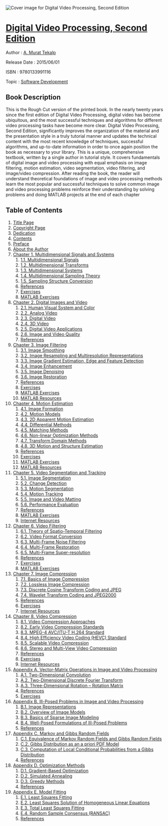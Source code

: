 ![Cover image for Digital Video Processing, Second Edition](https://imgdetail.ebookreading.net/cover/cover/software_development/EB9780133991116.jpg)

[Digital Video Processing, Second Edition](https://ebookreading.net/view/book/Digital+Video+Processing%2C+Second+Edition-EB9780133991116_1.html "Digital Video Processing, Second Edition")
====================================================================================================================

Author : [A. Murat Tekalp](https://ebookreading.net/search/author/A.+Murat+Tekalp)

Release Date : 2015/06/01

ISBN : 9780133991116

Topic : [Software Development](https://ebookreading.net/search/category/software-development)

Book Description
-----------------

This is the Rough Cut version of the printed book.
In the nearly twenty years since the first edition of Digital Video Processing, digital video has become ubiquitous, and the most successful techniques and algorithms for different video processing tasks have become more clear. Digital Video Processing, Second Edition, significantly improves the organization of the material and the presentation style in a truly tutorial manner and updates the technical content with the most recent knowledge of techniques, successful algorithms, and up-to-date information in order to once again position the book as necessary to your library.
This is a unique, comprehensive textbook, written by a single author in tutorial style. It covers fundamentals of digital image and video processing with equal emphasis on image filtering, motion estimation, video segmentation, video filtering, and image/video compression. After reading the book, the reader will
 understand theoretical foundations of image and video processing methods 
 learn the most popular and successful techniques to solve common image and video processing problems 
 reinforce their understanding by solving problems and doing MATLAB projects at the end of each chapter 
              
Table of Contents
-----------------

1. [Title Page](https://ebookreading.net/view/book/Digital+Video+Processing%2C+Second+Edition-EB9780133991116_2.html)
1. [Copyright Page](https://ebookreading.net/view/book/Digital+Video+Processing%2C+Second+Edition-EB9780133991116_3.html)
1. [Dedication](https://ebookreading.net/view/book/Digital+Video+Processing%2C+Second+Edition-EB9780133991116_4.html)
1. [Contents](https://ebookreading.net/view/book/Digital+Video+Processing%2C+Second+Edition-EB9780133991116_5.html)
1. [Preface](https://ebookreading.net/view/book/Digital+Video+Processing%2C+Second+Edition-EB9780133991116_6.html)
1. [About the Author](https://ebookreading.net/view/book/Digital+Video+Processing%2C+Second+Edition-EB9780133991116_7.html)
1. [Chapter 1. Multidimensional Signals and Systems](https://ebookreading.net/view/book/Digital+Video+Processing%2C+Second+Edition-EB9780133991116_8.html)
    1. [1.1. Multidimensional Signals](https://ebookreading.net/view/book/Digital+Video+Processing%2C+Second+Edition-EB9780133991116_8.html#ch01lev1sec1)
    1. [1.2. Multidimensional Transforms](https://ebookreading.net/view/book/Digital+Video+Processing%2C+Second+Edition-EB9780133991116_8.html#ch01lev1sec2)
    1. [1.3. Multidimensional Systems](https://ebookreading.net/view/book/Digital+Video+Processing%2C+Second+Edition-EB9780133991116_8.html#ch01lev1sec3)
    1. [1.4. Multidimensional Sampling Theory](https://ebookreading.net/view/book/Digital+Video+Processing%2C+Second+Edition-EB9780133991116_8.html#ch01lev1sec4)
    1. [1.5. Sampling Structure Conversion](https://ebookreading.net/view/book/Digital+Video+Processing%2C+Second+Edition-EB9780133991116_8.html#ch01lev1sec5)
    1. [References](https://ebookreading.net/view/book/Digital+Video+Processing%2C+Second+Edition-EB9780133991116_8.html#ch01lev1sec6)
    1. [Exercises](https://ebookreading.net/view/book/Digital+Video+Processing%2C+Second+Edition-EB9780133991116_8.html#ch01lev1sec7)
    1. [MATLAB Exercises](https://ebookreading.net/view/book/Digital+Video+Processing%2C+Second+Edition-EB9780133991116_8.html#ch01lev1sec8)
1. [Chapter 2. Digital Images and Video](https://ebookreading.net/view/book/Digital+Video+Processing%2C+Second+Edition-EB9780133991116_9.html)
    1. [2.1. Human Visual System and Color](https://ebookreading.net/view/book/Digital+Video+Processing%2C+Second+Edition-EB9780133991116_9.html#ch02lev1sec1)
    1. [2.2. Analog Video](https://ebookreading.net/view/book/Digital+Video+Processing%2C+Second+Edition-EB9780133991116_9.html#ch02lev1sec2)
    1. [2.3. Digital Video](https://ebookreading.net/view/book/Digital+Video+Processing%2C+Second+Edition-EB9780133991116_9.html#ch02lev1sec3)
    1. [2.4. 3D Video](https://ebookreading.net/view/book/Digital+Video+Processing%2C+Second+Edition-EB9780133991116_9.html#ch02lev1sec4)
    1. [2.5. Digital Video Applications](https://ebookreading.net/view/book/Digital+Video+Processing%2C+Second+Edition-EB9780133991116_9.html#ch02lev1sec5)
    1. [2.6. Image and Video Quality](https://ebookreading.net/view/book/Digital+Video+Processing%2C+Second+Edition-EB9780133991116_9.html#ch02lev1sec6)
    1. [References](https://ebookreading.net/view/book/Digital+Video+Processing%2C+Second+Edition-EB9780133991116_9.html#ch02lev1sec7)
1. [Chapter 3. Image Filtering](https://ebookreading.net/view/book/Digital+Video+Processing%2C+Second+Edition-EB9780133991116_10.html)
    1. [3.1. Image Smoothing](https://ebookreading.net/view/book/Digital+Video+Processing%2C+Second+Edition-EB9780133991116_10.html#ch03lev1sec1)
    1. [3.2. Image Resampling and Multiresolution Representations](https://ebookreading.net/view/book/Digital+Video+Processing%2C+Second+Edition-EB9780133991116_10.html#ch03lev1sec2)
    1. [3.3. Image Gradient Estimation, Edge and Feature Detection](https://ebookreading.net/view/book/Digital+Video+Processing%2C+Second+Edition-EB9780133991116_10.html#ch03lev1sec3)
    1. [3.4. Image Enhancement](https://ebookreading.net/view/book/Digital+Video+Processing%2C+Second+Edition-EB9780133991116_10.html#ch03lev1sec4)
    1. [3.5. Image Denoising](https://ebookreading.net/view/book/Digital+Video+Processing%2C+Second+Edition-EB9780133991116_10.html#ch03lev1sec5)
    1. [3.6. Image Restoration](https://ebookreading.net/view/book/Digital+Video+Processing%2C+Second+Edition-EB9780133991116_10.html#ch03lev1sec6)
    1. [References](https://ebookreading.net/view/book/Digital+Video+Processing%2C+Second+Edition-EB9780133991116_10.html#ch03lev1sec7)
    1. [Exercises](https://ebookreading.net/view/book/Digital+Video+Processing%2C+Second+Edition-EB9780133991116_10.html#ch03lev1sec8)
    1. [MATLAB Exercises](https://ebookreading.net/view/book/Digital+Video+Processing%2C+Second+Edition-EB9780133991116_10.html#ch03lev1sec9)
    1. [MATLAB Resources](https://ebookreading.net/view/book/Digital+Video+Processing%2C+Second+Edition-EB9780133991116_10.html#ch03lev1sec10)
1. [Chapter 4. Motion Estimation](https://ebookreading.net/view/book/Digital+Video+Processing%2C+Second+Edition-EB9780133991116_11.html)
    1. [4.1. Image Formation](https://ebookreading.net/view/book/Digital+Video+Processing%2C+Second+Edition-EB9780133991116_11.html#ch04lev1sec1)
    1. [4.2. Motion Models](https://ebookreading.net/view/book/Digital+Video+Processing%2C+Second+Edition-EB9780133991116_11.html#ch04lev1sec2)
    1. [4.3. 2D Apparent Motion Estimation](https://ebookreading.net/view/book/Digital+Video+Processing%2C+Second+Edition-EB9780133991116_11.html#ch04lev1sec3)
    1. [4.4. Differential Methods](https://ebookreading.net/view/book/Digital+Video+Processing%2C+Second+Edition-EB9780133991116_11.html#ch04lev1sec4)
    1. [4.5. Matching Methods](https://ebookreading.net/view/book/Digital+Video+Processing%2C+Second+Edition-EB9780133991116_11.html#ch04lev1sec5)
    1. [4.6. Non-linear Optimization Methods](https://ebookreading.net/view/book/Digital+Video+Processing%2C+Second+Edition-EB9780133991116_11.html#ch04lev1sec6)
    1. [4.7. Transform Domain Methods](https://ebookreading.net/view/book/Digital+Video+Processing%2C+Second+Edition-EB9780133991116_11.html#ch04lev1sec7)
    1. [4.8. 3D Motion and Structure Estimation](https://ebookreading.net/view/book/Digital+Video+Processing%2C+Second+Edition-EB9780133991116_11.html#ch04lev1sec8)
    1. [References](https://ebookreading.net/view/book/Digital+Video+Processing%2C+Second+Edition-EB9780133991116_11.html#ch04lev1sec9)
    1. [Exercises](https://ebookreading.net/view/book/Digital+Video+Processing%2C+Second+Edition-EB9780133991116_11.html#ch04lev1sec10)
    1. [MATLAB Exercises](https://ebookreading.net/view/book/Digital+Video+Processing%2C+Second+Edition-EB9780133991116_11.html#ch04lev1sec11)
    1. [MATLAB Resources](https://ebookreading.net/view/book/Digital+Video+Processing%2C+Second+Edition-EB9780133991116_11.html#ch04lev1sec12)
1. [Chapter 5. Video Segmentation and Tracking](https://ebookreading.net/view/book/Digital+Video+Processing%2C+Second+Edition-EB9780133991116_12.html)
    1. [5.1. Image Segmentation](https://ebookreading.net/view/book/Digital+Video+Processing%2C+Second+Edition-EB9780133991116_12.html#ch05lev1sec1)
    1. [5.2. Change Detection](https://ebookreading.net/view/book/Digital+Video+Processing%2C+Second+Edition-EB9780133991116_12.html#ch05lev1sec2)
    1. [5.3. Motion Segmentation](https://ebookreading.net/view/book/Digital+Video+Processing%2C+Second+Edition-EB9780133991116_12.html#ch05lev1sec3)
    1. [5.4. Motion Tracking](https://ebookreading.net/view/book/Digital+Video+Processing%2C+Second+Edition-EB9780133991116_12.html#ch05lev1sec4)
    1. [5.5. Image and Video Matting](https://ebookreading.net/view/book/Digital+Video+Processing%2C+Second+Edition-EB9780133991116_12.html#ch05lev1sec5)
    1. [5.6. Performance Evaluation](https://ebookreading.net/view/book/Digital+Video+Processing%2C+Second+Edition-EB9780133991116_12.html#ch05lev1sec6)
    1. [References](https://ebookreading.net/view/book/Digital+Video+Processing%2C+Second+Edition-EB9780133991116_12.html#ch05lev1sec7)
    1. [MATLAB Exercises](https://ebookreading.net/view/book/Digital+Video+Processing%2C+Second+Edition-EB9780133991116_12.html#ch05lev1sec8)
    1. [Internet Resources](https://ebookreading.net/view/book/Digital+Video+Processing%2C+Second+Edition-EB9780133991116_12.html#ch05lev1sec9)
1. [Chapter 6. Video Filtering](https://ebookreading.net/view/book/Digital+Video+Processing%2C+Second+Edition-EB9780133991116_13.html)
    1. [6.1. Theory of Spatio-Temporal Filtering](https://ebookreading.net/view/book/Digital+Video+Processing%2C+Second+Edition-EB9780133991116_13.html#ch06lev1sec1)
    1. [6.2. Video Format Conversion](https://ebookreading.net/view/book/Digital+Video+Processing%2C+Second+Edition-EB9780133991116_13.html#ch06lev1sec2)
    1. [6.3. Multi-Frame Noise Filtering](https://ebookreading.net/view/book/Digital+Video+Processing%2C+Second+Edition-EB9780133991116_13.html#ch06lev1sec3)
    1. [6.4. Multi-Frame Restoration](https://ebookreading.net/view/book/Digital+Video+Processing%2C+Second+Edition-EB9780133991116_13.html#ch06lev1sec4)
    1. [6.5. Multi-Frame Super-resolution](https://ebookreading.net/view/book/Digital+Video+Processing%2C+Second+Edition-EB9780133991116_13.html#ch06lev1sec5)
    1. [References](https://ebookreading.net/view/book/Digital+Video+Processing%2C+Second+Edition-EB9780133991116_13.html#ch06lev1sec6)
    1. [Exercises](https://ebookreading.net/view/book/Digital+Video+Processing%2C+Second+Edition-EB9780133991116_13.html#ch06lev1sec7)
    1. [MATLAB Exercises](https://ebookreading.net/view/book/Digital+Video+Processing%2C+Second+Edition-EB9780133991116_13.html#ch06lev1sec8)
1. [Chapter 7. Image Compression](https://ebookreading.net/view/book/Digital+Video+Processing%2C+Second+Edition-EB9780133991116_14.html)
    1. [7.1. Basics of Image Compression](https://ebookreading.net/view/book/Digital+Video+Processing%2C+Second+Edition-EB9780133991116_14.html#ch07lev1sec1)
    1. [7.2. Lossless Image Compression](https://ebookreading.net/view/book/Digital+Video+Processing%2C+Second+Edition-EB9780133991116_14.html#ch07lev1sec8)
    1. [7.3. Discrete Cosine Transform Coding and JPEG](https://ebookreading.net/view/book/Digital+Video+Processing%2C+Second+Edition-EB9780133991116_14.html#ch07lev1sec15)
    1. [7.4. Wavelet Transform Coding and JPEG2000](https://ebookreading.net/view/book/Digital+Video+Processing%2C+Second+Edition-EB9780133991116_14.html#ch07lev1sec19)
    1. [References](https://ebookreading.net/view/book/Digital+Video+Processing%2C+Second+Edition-EB9780133991116_14.html#ch07lev1sec22)
    1. [Exercises](https://ebookreading.net/view/book/Digital+Video+Processing%2C+Second+Edition-EB9780133991116_14.html#ch07lev1sec23)
    1. [Internet Resources](https://ebookreading.net/view/book/Digital+Video+Processing%2C+Second+Edition-EB9780133991116_14.html#ch07lev1sec24)
1. [Chapter 8. Video Compression](https://ebookreading.net/view/book/Digital+Video+Processing%2C+Second+Edition-EB9780133991116_15.html)
    1. [8.1. Video Compression Approaches](https://ebookreading.net/view/book/Digital+Video+Processing%2C+Second+Edition-EB9780133991116_15.html#ch08lev1sec1)
    1. [8.2. Early Video Compression Standards](https://ebookreading.net/view/book/Digital+Video+Processing%2C+Second+Edition-EB9780133991116_15.html#ch08lev1sec2)
    1. [8.3. MPEG-4 AVC/ITU-T H.264 Standard](https://ebookreading.net/view/book/Digital+Video+Processing%2C+Second+Edition-EB9780133991116_15.html#ch08lev1sec3)
    1. [8.4. High Efficiency Video Coding (HEVC) Standard](https://ebookreading.net/view/book/Digital+Video+Processing%2C+Second+Edition-EB9780133991116_15.html#ch08lev1sec4)
    1. [8.5. Scalable Video Compression](https://ebookreading.net/view/book/Digital+Video+Processing%2C+Second+Edition-EB9780133991116_15.html#ch08lev1sec5)
    1. [8.6. Stereo and Multi-View Video Compression](https://ebookreading.net/view/book/Digital+Video+Processing%2C+Second+Edition-EB9780133991116_15.html#ch08lev1sec6)
    1. [References](https://ebookreading.net/view/book/Digital+Video+Processing%2C+Second+Edition-EB9780133991116_15.html#ch08lev1sec7)
    1. [Exercises](https://ebookreading.net/view/book/Digital+Video+Processing%2C+Second+Edition-EB9780133991116_15.html#ch08lev1sec8)
    1. [Internet Resources](https://ebookreading.net/view/book/Digital+Video+Processing%2C+Second+Edition-EB9780133991116_15.html#ch08lev1sec9)
1. [Appendix A. Vector-Matrix Operations in Image and Video Processing](https://ebookreading.net/view/book/Digital+Video+Processing%2C+Second+Edition-EB9780133991116_16.html)
    1. [A.1. Two-Dimensional Convolution](https://ebookreading.net/view/book/Digital+Video+Processing%2C+Second+Edition-EB9780133991116_16.html#app01lev1sec1)
    1. [A.2. Two-Dimensional Discrete Fourier Transform](https://ebookreading.net/view/book/Digital+Video+Processing%2C+Second+Edition-EB9780133991116_16.html#app01lev1sec2)
    1. [A.3. Three-Dimensional Rotation – Rotation Matrix](https://ebookreading.net/view/book/Digital+Video+Processing%2C+Second+Edition-EB9780133991116_16.html#app01lev1sec2a)
    1. [References](https://ebookreading.net/view/book/Digital+Video+Processing%2C+Second+Edition-EB9780133991116_16.html#app01lev1sec3)
    1. [Exercises](https://ebookreading.net/view/book/Digital+Video+Processing%2C+Second+Edition-EB9780133991116_16.html#app01lev1sec4)
1. [Appendix B. Ill-Posed Problems in Image and Video Processing](https://ebookreading.net/view/book/Digital+Video+Processing%2C+Second+Edition-EB9780133991116_17.html)
    1. [B.1. Image Representations](https://ebookreading.net/view/book/Digital+Video+Processing%2C+Second+Edition-EB9780133991116_17.html#app02lev1sec1)
    1. [B.2. Overview of Image Models](https://ebookreading.net/view/book/Digital+Video+Processing%2C+Second+Edition-EB9780133991116_17.html#app02lev1sec2)
    1. [B.3. Basics of Sparse Image Modeling](https://ebookreading.net/view/book/Digital+Video+Processing%2C+Second+Edition-EB9780133991116_17.html#app02lev1sec3)
    1. [B.4. Well-Posed Formulations of Ill-Posed Problems](https://ebookreading.net/view/book/Digital+Video+Processing%2C+Second+Edition-EB9780133991116_17.html#app02lev1sec4)
    1. [References](https://ebookreading.net/view/book/Digital+Video+Processing%2C+Second+Edition-EB9780133991116_17.html#app02lev1sec5)
1. [Appendix C. Markov and Gibbs Random Fields](https://ebookreading.net/view/book/Digital+Video+Processing%2C+Second+Edition-EB9780133991116_18.html)
    1. [C.1. Equivalence of Markov Random Fields and Gibbs Random Fields](https://ebookreading.net/view/book/Digital+Video+Processing%2C+Second+Edition-EB9780133991116_18.html#app03lev1sec1)
    1. [C.2. Gibbs Distribution as an a priori PDF Model](https://ebookreading.net/view/book/Digital+Video+Processing%2C+Second+Edition-EB9780133991116_18.html#app03lev1sec2)
    1. [C.3. Computation of Local Conditional Probabilities from a Gibbs Distribution](https://ebookreading.net/view/book/Digital+Video+Processing%2C+Second+Edition-EB9780133991116_18.html#app03lev1sec3)
    1. [References](https://ebookreading.net/view/book/Digital+Video+Processing%2C+Second+Edition-EB9780133991116_18.html#app03lev1sec4)
1. [Appendix D. Optimization Methods](https://ebookreading.net/view/book/Digital+Video+Processing%2C+Second+Edition-EB9780133991116_19.html)
    1. [D.1. Gradient-Based Optimization](https://ebookreading.net/view/book/Digital+Video+Processing%2C+Second+Edition-EB9780133991116_19.html#app04lev1sec1)
    1. [D.2. Simulated Annealing](https://ebookreading.net/view/book/Digital+Video+Processing%2C+Second+Edition-EB9780133991116_19.html#app04lev1sec3a)
    1. [D.3. Greedy Methods](https://ebookreading.net/view/book/Digital+Video+Processing%2C+Second+Edition-EB9780133991116_19.html#app04lev1sec2)
    1. [References](https://ebookreading.net/view/book/Digital+Video+Processing%2C+Second+Edition-EB9780133991116_19.html#app04lev1sec3)
1. [Appendix E. Model Fitting](https://ebookreading.net/view/book/Digital+Video+Processing%2C+Second+Edition-EB9780133991116_20.html)
    1. [E.1. Least Squares Fitting](https://ebookreading.net/view/book/Digital+Video+Processing%2C+Second+Edition-EB9780133991116_20.html#app05lev1sec1)
    1. [E.2. Least Squares Solution of Homogeneous Linear Equations](https://ebookreading.net/view/book/Digital+Video+Processing%2C+Second+Edition-EB9780133991116_20.html#app05lev1sec2)
    1. [E.3. Total Least Squares Fitting](https://ebookreading.net/view/book/Digital+Video+Processing%2C+Second+Edition-EB9780133991116_20.html#app05lev1sec3)
    1. [E.4. Random Sample Consensus (RANSAC)](https://ebookreading.net/view/book/Digital+Video+Processing%2C+Second+Edition-EB9780133991116_20.html#app05lev1sec4)
    1. [References](https://ebookreading.net/view/book/Digital+Video+Processing%2C+Second+Edition-EB9780133991116_20.html#app05lev1sec5)
